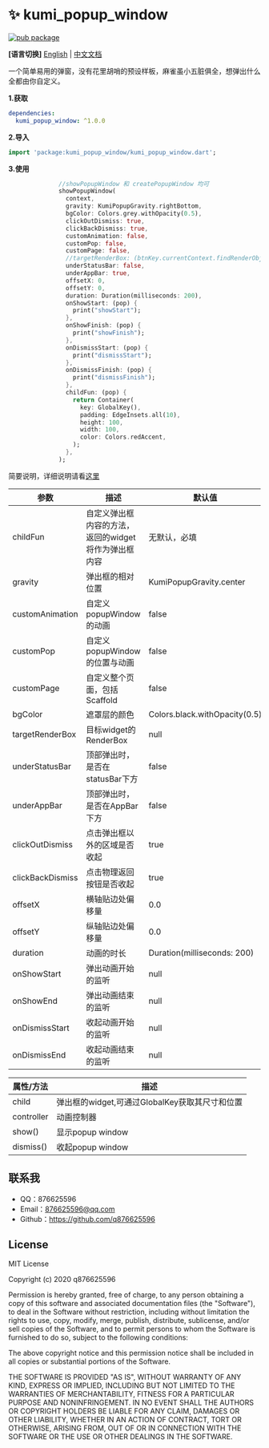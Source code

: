 # ✨ kumi_popup_window

[![pub package](https://img.shields.io/pub/v/kumi_popup_window.svg)](https://pub.dev/packages/kumi_popup_window)

**[语言切换]** [English](README.md) | [中文文档](README_CN.md)

一个简单易用的弹窗，没有花里胡哨的预设样板，麻雀虽小五脏俱全，想弹出什么全都由你自定义。

**1.获取**

```yaml
dependencies:
  kumi_popup_window: ^1.0.0
```

**2.导入**

```dart
import 'package:kumi_popup_window/kumi_popup_window.dart';
```

**3.使用**
```dart
              //showPopupWindow 和 createPopupWindow 均可
              showPopupWindow(
                context,
                gravity: KumiPopupGravity.rightBottom,
                bgColor: Colors.grey.withOpacity(0.5),
                clickOutDismiss: true,
                clickBackDismiss: true,
                customAnimation: false,
                customPop: false,
                customPage: false,
                //targetRenderBox: (btnKey.currentContext.findRenderObject() as RenderBox),
                underStatusBar: false,
                underAppBar: true,
                offsetX: 0,
                offsetY: 0,
                duration: Duration(milliseconds: 200),
                onShowStart: (pop) {
                  print("showStart");
                },
                onShowFinish: (pop) {
                  print("showFinish");
                },
                onDismissStart: (pop) {
                  print("dismissStart");
                },
                onDismissFinish: (pop) {
                  print("dismissFinish");
                },
                childFun: (pop) {
                  return Container(
                    key: GlobalKey(),
                    padding: EdgeInsets.all(10),
                    height: 100,
                    width: 100,
                    color: Colors.redAccent,
                  );
                },
              );

```

简要说明，详细说明请看[这里](lib/kumi_popup_window.dart)

参数|描述|默认值
--|--|--|
childFun|自定义弹出框内容的方法，返回的widget将作为弹出框内容|无默认，必填
gravity|弹出框的相对位置|KumiPopupGravity.center
customAnimation|自定义popupWindow的动画|false
customPop|自定义popupWindow的位置与动画|false
customPage|自定义整个页面，包括Scaffold|false
bgColor|遮罩层的颜色|Colors.black.withOpacity(0.5)
targetRenderBox|目标widget的RenderBox|null
underStatusBar|顶部弹出时，是否在statusBar下方|false
underAppBar|顶部弹出时，是否在AppBar下方|false
clickOutDismiss|点击弹出框以外的区域是否收起|true
clickBackDismiss|点击物理返回按钮是否收起|true
offsetX|横轴贴边处偏移量|0.0
offsetY|纵轴贴边处偏移量|0.0
duration|动画的时长|Duration(milliseconds: 200)
onShowStart|弹出动画开始的监听|null
onShowEnd|弹出动画结束的监听|null
onDismissStart|收起动画开始的监听|null
onDismissEnd|收起动画结束的监听|null

属性/方法|描述
--|--|
child|弹出框的widget,可通过GlobalKey获取其尺寸和位置
controller|动画控制器
show()|显示popup window
dismiss()|收起popup window

## 联系我

* QQ：876625596
* Email：876625596@qq.com
* Github：https://github.com/q876625596

## License

MIT License

Copyright (c) 2020 q876625596

Permission is hereby granted, free of charge, to any person obtaining a copy
of this software and associated documentation files (the "Software"), to deal
in the Software without restriction, including without limitation the rights
to use, copy, modify, merge, publish, distribute, sublicense, and/or sell
copies of the Software, and to permit persons to whom the Software is
furnished to do so, subject to the following conditions:

The above copyright notice and this permission notice shall be included in all
copies or substantial portions of the Software.

THE SOFTWARE IS PROVIDED "AS IS", WITHOUT WARRANTY OF ANY KIND, EXPRESS OR
IMPLIED, INCLUDING BUT NOT LIMITED TO THE WARRANTIES OF MERCHANTABILITY,
FITNESS FOR A PARTICULAR PURPOSE AND NONINFRINGEMENT. IN NO EVENT SHALL THE
AUTHORS OR COPYRIGHT HOLDERS BE LIABLE FOR ANY CLAIM, DAMAGES OR OTHER
LIABILITY, WHETHER IN AN ACTION OF CONTRACT, TORT OR OTHERWISE, ARISING FROM,
OUT OF OR IN CONNECTION WITH THE SOFTWARE OR THE USE OR OTHER DEALINGS IN THE
SOFTWARE.

